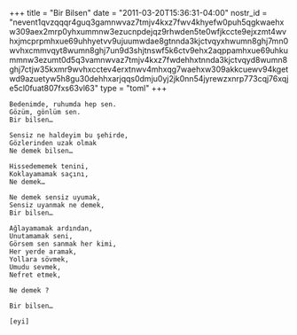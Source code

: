 +++
title = "Bir Bilsen"
date = "2011-03-20T15:36:31-04:00"
nostr_id = "nevent1qvzqqqr4guq3gamnwvaz7tmjv4kxz7fwv4khyefw0puh5qgkwaehxw309aex2mrp0yhxummnw3ezucnpdejqz9rhwden5te0wfjkccte9ejxzmt4wvhxjmcprpmhxue69uhhyetvv9ujuumwdae8gtnnda3kjctvqyxhwumn8ghj7mn0wvhxcmmvqyt8wumn8ghj7un9d3shjtnswf5k6ctv9ehx2aqppamhxue69uhkummnw3ezumt0d5q3vamnwvaz7tmjv4kxz7fwdehhxtnnda3kjctvqyd8wumn8ghj7ctjw35kxmr9wvhxcctev4erxtnwv4mhxqg7waehxw309akkcuewv94kgetwd9azuetyw5h8gu30dehhxarjqqs0dmju0yj2jk0nn54jyrewzxnrp773cqj76xqje5cl0fuat807fxs63vl63"
type = "toml"
+++

```
Bedenimde, ruhumda hep sen.
Gözüm, gönlüm sen.
Bir bilsen…

Sensiz ne haldeyim bu şehirde,
Gözlerinden uzak olmak
Ne demek bilsen…

Hissedememek tenini,
Koklayamamak saçını,
Ne demek…

Ne demek sensiz uyumak,
Sensiz uyanmak ne demek,
Bir bilsen…

Ağlayamamak ardından,
Unutamamak seni,
Görsem sen sanmak her kimi,
Her yerde aramak,
Yollara sövmek,
Umudu sevmek,
Nefret etmek,

Ne demek ?

Bir bilsen…

[eyi]
```
